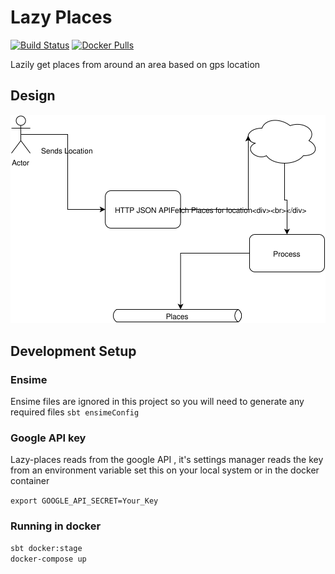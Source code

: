 # Lazy Places

[![Build Status](https://travis-ci.org/divanvisagie/lazy-places.svg?branch=master)](https://travis-ci.org/divanvisagie/lazy-places)
[![Docker Pulls](https://img.shields.io/docker/pulls/divanvisagie/lazy-places.svg?maxAge=2592000)](https://hub.docker.com/r/divanvisagie/lazy-places)

Lazily get places from around an area based on gps location

## Design

[![Diagram](documentation/lazy-places-diagram.svg)](https://drive.google.com/file/d/0B4_rnYwGIwrVbXlpRUlJaGlHN2M/view?usp=sharing)

## Development Setup

### Ensime

Ensime files are ignored in this project so you will need to generate any required files
`sbt ensimeConfig`

### Google API key

Lazy-places reads from the google API , it's settings manager reads the key from an environment variable
set this on your local system or in the docker container

`export GOOGLE_API_SECRET=Your_Key`


### Running in docker

```sh
sbt docker:stage
docker-compose up
```
